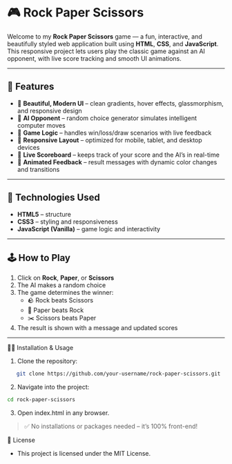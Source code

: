 # 🎮 Rock Paper Scissors

Welcome to my **Rock Paper Scissors** game — a fun, interactive, and beautifully styled web application built using **HTML**, **CSS**, and **JavaScript**. This responsive project lets users play the classic game against an AI opponent, with live score tracking and smooth UI animations.

---

## 🌟 Features

- 🎨 **Beautiful, Modern UI** – clean gradients, hover effects, glassmorphism, and responsive design
- 🤖 **AI Opponent** – random choice generator simulates intelligent computer moves
- 🧠 **Game Logic** – handles win/loss/draw scenarios with live feedback
- 📱 **Responsive Layout** – optimized for mobile, tablet, and desktop devices
- 🧾 **Live Scoreboard** – keeps track of your score and the AI’s in real-time
- 📢 **Animated Feedback** – result messages with dynamic color changes and transitions

---

## 🚀 Technologies Used

- **HTML5** – structure
- **CSS3** – styling and responsiveness
- **JavaScript (Vanilla)** – game logic and interactivity

---

## 🕹️ How to Play

1. Click on **Rock**, **Paper**, or **Scissors**
2. The AI makes a random choice
3. The game determines the winner:
   - 🪨 Rock beats Scissors  
   - 📄 Paper beats Rock  
   - ✂️ Scissors beats Paper
4. The result is shown with a message and updated scores

---

🧑‍💻 Installation & Usage

1. Clone the repository:
```bash
   git clone https://github.com/your-username/rock-paper-scissors.git
```
2. Navigate into the project:
```bash
cd rock-paper-scissors
```
3. Open index.html in any browser.

> ✅ No installations or packages needed – it’s 100% front-end!

📜 License
- This project is licensed under the MIT License.